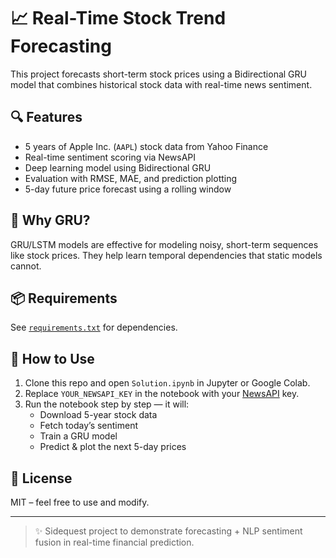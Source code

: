 # 📈 Real-Time Stock Trend Forecasting

This project forecasts short-term stock prices using a Bidirectional GRU model that combines historical stock data with real-time news sentiment.

## 🔍 Features
- 5 years of Apple Inc. (`AAPL`) stock data from Yahoo Finance
- Real-time sentiment scoring via NewsAPI
- Deep learning model using Bidirectional GRU
- Evaluation with RMSE, MAE, and prediction plotting
- 5-day future price forecast using a rolling window

## 🧠 Why GRU?
GRU/LSTM models are effective for modeling noisy, short-term sequences like stock prices. They help learn temporal dependencies that static models cannot.

## 📦 Requirements
See [`requirements.txt`](./requirements.txt) for dependencies.

## 🚀 How to Use
1. Clone this repo and open `Solution.ipynb` in Jupyter or Google Colab.
2. Replace `YOUR_NEWSAPI_KEY` in the notebook with your [NewsAPI](https://newsapi.org/) key.
3. Run the notebook step by step — it will:
   - Download 5-year stock data
   - Fetch today’s sentiment
   - Train a GRU model
   - Predict & plot the next 5-day prices

## 📜 License
MIT – feel free to use and modify.

---
> ✨ Sidequest project to demonstrate forecasting + NLP sentiment fusion in real-time financial prediction.
